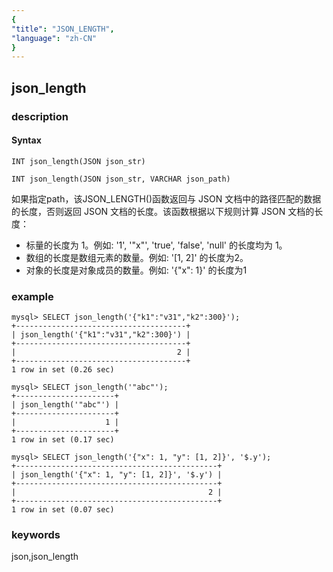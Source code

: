 ```yaml
---
{
"title": "JSON_LENGTH",
"language": "zh-CN"
}
---
```


<!-- 
Licensed to the Apache Software Foundation (ASF) under one
or more contributor license agreements.  See the NOTICE file
distributed with this work for additional information
regarding copyright ownership.  The ASF licenses this file
to you under the Apache License, Version 2.0 (the
"License"); you may not use this file except in compliance
with the License.  You may obtain a copy of the License at

  http://www.apache.org/licenses/LICENSE-2.0

Unless required by applicable law or agreed to in writing,
software distributed under the License is distributed on an
"AS IS" BASIS, WITHOUT WARRANTIES OR CONDITIONS OF ANY
KIND, either express or implied.  See the License for the
specific language governing permissions and limitations
under the License.
-->

## json_length
### description
#### Syntax

`INT json_length(JSON json_str)`

`INT json_length(JSON json_str, VARCHAR json_path)`

如果指定path，该JSON_LENGTH()函数返回与 JSON 文档中的路径匹配的数据的长度，否则返回 JSON 文档的长度。该函数根据以下规则计算 JSON 文档的长度：

* 标量的长度为 1。例如: '1', '"x"', 'true', 'false', 'null' 的长度均为 1。
* 数组的长度是数组元素的数量。例如: '[1, 2]' 的长度为2。
* 对象的长度是对象成员的数量。例如: '{"x": 1}' 的长度为1

### example

```
mysql> SELECT json_length('{"k1":"v31","k2":300}');
+--------------------------------------+
| json_length('{"k1":"v31","k2":300}') |
+--------------------------------------+
|                                    2 |
+--------------------------------------+
1 row in set (0.26 sec)

mysql> SELECT json_length('"abc"');
+----------------------+
| json_length('"abc"') |
+----------------------+
|                    1 |
+----------------------+
1 row in set (0.17 sec)

mysql> SELECT json_length('{"x": 1, "y": [1, 2]}', '$.y');
+---------------------------------------------+
| json_length('{"x": 1, "y": [1, 2]}', '$.y') |
+---------------------------------------------+
|                                           2 |
+---------------------------------------------+
1 row in set (0.07 sec)
```
### keywords
json,json_length
